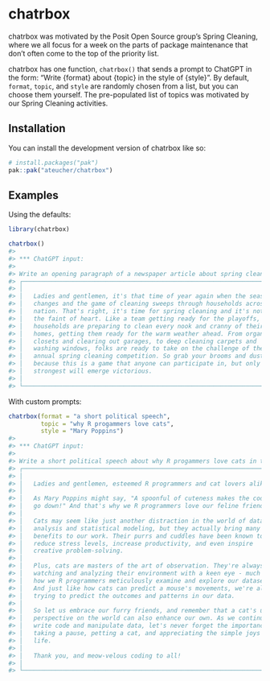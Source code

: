 
<!-- README.md is generated from README.Rmd. Please edit that file -->

# chatrbox

chatrbox was motivated by the Posit Open Source group’s Spring Cleaning,
where we all focus for a week on the parts of package maintenance that
don’t often come to the top of the priority list.

chatrbox has one function, `chatrbox()` that sends a prompt to ChatGPT
in the form: “Write {format} about {topic} in the style of {style}”. By
default, `format`, `topic`, and `style` are randomly chosen from a list,
but you can choose them yourself. The pre-populated list of topics was
motivated by our Spring Cleaning activities.

## Installation

You can install the development version of chatrbox like so:

``` r
# install.packages("pak")
pak::pak("ateucher/chatrbox")
```

## Examples

Using the defaults:

``` r
library(chatrbox)

chatrbox()
#> 
#> *** ChatGPT input:
#> 
#> Write an opening paragraph of a newspaper article about spring cleaning in the style of a sports commentator.
#> ┌───────────────────────────────────────────────────────────────────────────┐
#> │                                                                           │
#> │   Ladies and gentlemen, it's that time of year again when the season      │
#> │   changes and the game of cleaning sweeps through households across the   │
#> │   nation. That's right, it's time for spring cleaning and it's not for    │
#> │   the faint of heart. Like a team getting ready for the playoffs,         │
#> │   households are preparing to clean every nook and cranny of their        │
#> │   homes, getting them ready for the warm weather ahead. From organizing   │
#> │   closets and clearing out garages, to deep cleaning carpets and          │
#> │   washing windows, folks are ready to take on the challenge of the        │
#> │   annual spring cleaning competition. So grab your brooms and dustpans,   │
#> │   because this is a game that anyone can participate in, but only the     │
#> │   strongest will emerge victorious.                                       │
#> │                                                                           │
#> └───────────────────────────────────────────────────────────────────────────┘
```

With custom prompts:

``` r
chatrbox(format = "a short political speech", 
         topic = "why R progammers love cats", 
         style = "Mary Poppins")
#> 
#> *** ChatGPT input:
#> 
#> Write a short political speech about why R progammers love cats in the style of Mary Poppins.
#> ┌───────────────────────────────────────────────────────────────────────────┐
#> │                                                                           │
#> │   Ladies and gentlemen, esteemed R programmers and cat lovers alike,      │
#> │                                                                           │
#> │   As Mary Poppins might say, "A spoonful of cuteness makes the coding     │
#> │   go down!" And that's why we R programmers love our feline friends.      │
#> │                                                                           │
#> │   Cats may seem like just another distraction in the world of data        │
#> │   analysis and statistical modeling, but they actually bring many         │
#> │   benefits to our work. Their purrs and cuddles have been known to        │
#> │   reduce stress levels, increase productivity, and even inspire           │
#> │   creative problem-solving.                                               │
#> │                                                                           │
#> │   Plus, cats are masters of the art of observation. They're always        │
#> │   watching and analyzing their environment with a keen eye - much like    │
#> │   how we R programmers meticulously examine and explore our datasets.     │
#> │   And just like how cats can predict a mouse's movements, we're always    │
#> │   trying to predict the outcomes and patterns in our data.                │
#> │                                                                           │
#> │   So let us embrace our furry friends, and remember that a cat's unique   │
#> │   perspective on the world can also enhance our own. As we continue to    │
#> │   write code and manipulate data, let's never forget the importance of    │
#> │   taking a pause, petting a cat, and appreciating the simple joys in      │
#> │   life.                                                                   │
#> │                                                                           │
#> │   Thank you, and meow-velous coding to all!                               │
#> │                                                                           │
#> └───────────────────────────────────────────────────────────────────────────┘
```
